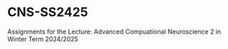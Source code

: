 # CNS-SS2425
Assignments for the Lecture: Advanced Compuational Neuroscience 2 in Winter Term 2024/2025
